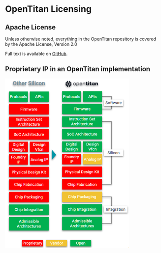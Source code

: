 # OpenTitan Licensing


## Apache License
Unless otherwise noted, everything in the OpenTitan repository is covered by the Apache License, Version 2.0

Full text is available on [GitHub](https://github.com/lowRISC/opentitan/blob/master/LICENSE).

## Proprietary IP in an OpenTitan implementation

![Open Source](../images/opensource.png)